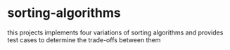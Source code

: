 # sorting-algorithms
this projects implements four variations of sorting algorithms and provides test cases to determine the trade-offs between them
